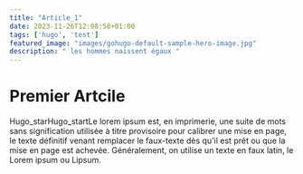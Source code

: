 ```yaml
---
title: "Article_1"
date: 2023-11-26T12:08:58+01:00
tags: ['hugo', 'test']
featured_image: "images/gohugo-default-sample-hero-image.jpg"
description: " les hommes naissent égaux "
---
```

# Premier Artcile


  Hugo_starHugo_startLe lorem ipsum est, en imprimerie, une suite de mots sans signification utilisée à titre provisoire pour calibrer une mise en page, le texte définitif venant remplacer le faux-texte dès qu'il est prêt ou que la mise en page est achevée. Généralement, on utilise un texte en faux latin, le Lorem ipsum ou Lipsum.